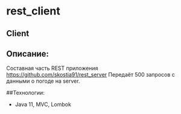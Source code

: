 # rest_client

## Client
## Описание:
Составная часть REST приложения https://github.com/skostia91/rest_server
Передаёт 500 запросов с данными о погоде на server.

##Технологии: 
- Java 11, MVC, Lombok
